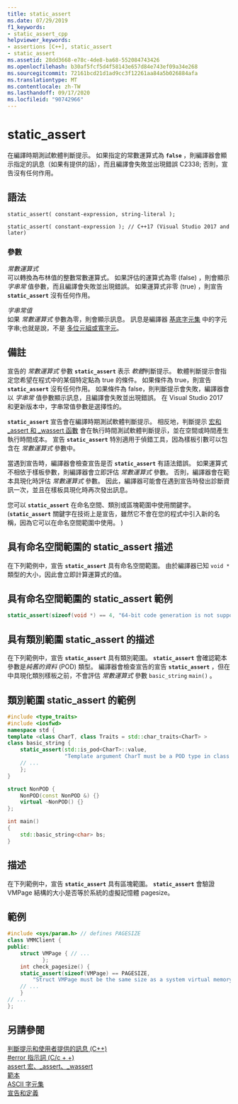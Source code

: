 ```yaml
---
title: static_assert
ms.date: 07/29/2019
f1_keywords:
- static_assert_cpp
helpviewer_keywords:
- assertions [C++], static_assert
- static_assert
ms.assetid: 28dd3668-e78c-4de8-ba68-552084743426
ms.openlocfilehash: b30af5fcf5d4f58143e657d84e743ef09a34e268
ms.sourcegitcommit: 72161bcd21d1ad9cc3f12261aa84a5b026884afa
ms.translationtype: MT
ms.contentlocale: zh-TW
ms.lasthandoff: 09/17/2020
ms.locfileid: "90742966"
---
```

# <a name="static_assert"></a>static_assert

在編譯時期測試軟體判斷提示。 如果指定的常數運算式為 **`false`** ，則編譯器會顯示指定的訊息（如果有提供的話），而且編譯會失敗並出現錯誤 C2338; 否則，宣告沒有任何作用。

## <a name="syntax"></a>語法

```
static_assert( constant-expression, string-literal );

static_assert( constant-expression ); // C++17 (Visual Studio 2017 and later)
```

### <a name="parameters"></a>參數

*常數運算式*\
可以轉換為布林值的整數常數運算式。 如果評估的運算式為零 (false) ，則會顯示 *字串常* 值參數，而且編譯會失敗並出現錯誤。 如果運算式非零 (true) ，則宣告 **`static_assert`** 沒有任何作用。

*字串常值*\
如果 *常數運算式* 參數為零，則會顯示訊息。 訊息是編譯器 [基底字元集](../c-language/ascii-character-set.md) 中的字元字串;也就是說，不是 [多位元組或寬字元](../c-language/multibyte-and-wide-characters.md)。

## <a name="remarks"></a>備註

宣告的 *常數運算式* 參數 **`static_assert`** 表示 *軟體*判斷提示。 軟體判斷提示會指定您希望在程式中的某個特定點為 true 的條件。 如果條件為 true，則宣告 **`static_assert`** 沒有任何作用。 如果條件為 false，則判斷提示會失敗，編譯器會以 *字串常* 值參數顯示訊息，且編譯會失敗並出現錯誤。 在 Visual Studio 2017 和更新版本中，字串常值參數是選擇性的。

**`static_assert`** 宣告會在編譯時期測試軟體判斷提示。 相反地，判斷提示 [宏和 _assert 和 _wassert 函數](../c-runtime-library/reference/assert-macro-assert-wassert.md) 會在執行時間測試軟體判斷提示，並在空間或時間產生執行時間成本。 宣告 **`static_assert`** 特別適用于偵錯工具，因為樣板引數可以包含在 *常數運算式* 參數中。

當遇到宣告時，編譯器會檢查宣告是否 **`static_assert`** 有語法錯誤。 如果運算式不相依于樣板參數，則編譯器會立即評估 *常數運算式* 參數。 否則，編譯器會在範本具現化時評估 *常數運算式* 參數。 因此，編譯器可能會在遇到宣告時發出診斷資訊一次，並且在樣板具現化時再次發出訊息。

您可以 **`static_assert`** 在命名空間、類別或區塊範圍中使用關鍵字。  (**`static_assert`** 關鍵字在技術上是宣告，雖然它不會在您的程式中引入新的名稱，因為它可以在命名空間範圍中使用。 ) 

## <a name="description-of-static_assert-with-namespace-scope"></a>具有命名空間範圍的 static_assert 描述

在下列範例中，宣告 **`static_assert`** 具有命名空間範圍。 由於編譯器已知 `void *` 類型的大小，因此會立即計算運算式的值。

## <a name="example-of-static_assert-with-namespace-scope"></a>具有命名空間範圍的 static_assert 範例

```cpp
static_assert(sizeof(void *) == 4, "64-bit code generation is not supported.");
```

## <a name="description-of-static_assert-with-class-scope"></a>具有類別範圍 static_assert 的描述

在下列範例中，宣告 **`static_assert`** 具有類別範圍。 **`static_assert`** 會確認範本參數是*純舊的資料* (POD) 類型。 編譯器會檢查宣告的宣告 **`static_assert`** ，但在中具現化類別樣板之前，不會評估 *常數運算式* 參數 `basic_string` `main()` 。

## <a name="example-of-static_assert-with-class-scope"></a>類別範圍 static_assert 的範例

```cpp
#include <type_traits>
#include <iosfwd>
namespace std {
template <class CharT, class Traits = std::char_traits<CharT> >
class basic_string {
    static_assert(std::is_pod<CharT>::value,
                  "Template argument CharT must be a POD type in class template basic_string");
    // ...
    };
}

struct NonPOD {
    NonPOD(const NonPOD &) {}
    virtual ~NonPOD() {}
};

int main()
{
    std::basic_string<char> bs;
}
```

## <a name="description"></a>描述

在下列範例中，宣告 **`static_assert`** 具有區塊範圍。 **`static_assert`** 會驗證 VMPage 結構的大小是否等於系統的虛擬記憶體 pagesize。

## <a name="example"></a>範例

```cpp
#include <sys/param.h> // defines PAGESIZE
class VMMClient {
public:
    struct VMPage { // ...
           };
    int check_pagesize() {
    static_assert(sizeof(VMPage) == PAGESIZE,
        "Struct VMPage must be the same size as a system virtual memory page.");
    // ...
    }
// ...
};
```

## <a name="see-also"></a>另請參閱

[判斷提示和使用者提供的訊息 (C++)](../cpp/assertion-and-user-supplied-messages-cpp.md)<br/>
[#error 指示詞 (C/c + +) ](../preprocessor/hash-error-directive-c-cpp.md)<br/>
[assert 宏、_assert、_wassert](../c-runtime-library/reference/assert-macro-assert-wassert.md)<br/>
[範本](../cpp/templates-cpp.md)<br/>
[ASCII 字元集](../c-language/ascii-character-set.md)<br/>
[宣告和定義](declarations-and-definitions-cpp.md)
